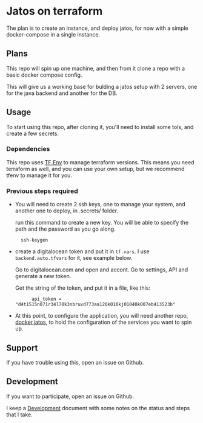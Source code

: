 # Jatos on terraform

The plan is to create an instance, and deploy jatos,
for now with a simple docker-compose in a single instance.

## Plans

This repo will spin up one machine, and then
from it clone a repo with a basic docker compose config.

This will give us a working base for bulding a jatos setup with 2 servers, one for the java backend and another for the DB. 

## Usage

To start using this repo, after cloning it, you'll need to install some tols, and create a few secrets.

### Dependencies

This repo uses [TF Env](https://github.com/tfutils/tfenv) to manage terraform versions.
This means you need terraform as well, and you can use your own setup, but we recommend tfenv to manage it for you.




### Previous steps required

- You will need to create 2 ssh keys, one to manage your system, and another one to deploy,  in .secrets/ folder.

    run this command to create a new key. You will be able to specify the path and the password as you go along.

        ssh-keygen 

- create a digitalocean token and put it in `tf.vars`. I use `backend.auto.tfvars` for it, see example below.

    Go to digitalocean.com and open and accont. Go to settings, API and generate a new token.

    Get the string of the token, and put it in a file, like this:

            api_token = "d4t1515n071r34l70k3nbruvd773aa120k010kj01040k007eb413523b"
        

- At this point, to configure the application, you will need another repo, [docker.jatos](github.com/juanantoniofm/docker.jatos), to hold the configuration of the services you want to spin up.

## Support

If you have trouble using this, open an issue on Github.

## Development

If you want to participate, open an issue on Github.

I keep a [Development](docs/Development.md) document with some notes on the status and steps that I take.
